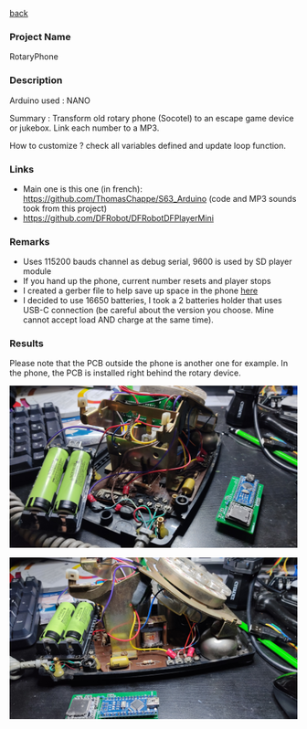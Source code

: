 [back](../README.md)

### Project Name
RotaryPhone

### Description

Arduino used : NANO

Summary : Transform old rotary phone (Socotel) to an escape game device or jukebox.
Link each number to a MP3.

How to customize ? check all variables defined and update loop function.

### Links

- Main one is this one (in french): https://github.com/ThomasChappe/S63_Arduino (code and MP3 sounds took from this project)
- https://github.com/DFRobot/DFRobotDFPlayerMini


### Remarks

- Uses 115200 bauds channel as debug serial, 9600 is used by SD player module
- If you hand up the phone, current number resets and player stops
- I created a gerber file to help save up space in the phone [here](other/RotaryPhone_PCB_v1.zip)
- I decided to use 16650 batteries, I took a 2 batteries holder that uses USB-C connection (be careful about the version you choose. Mine cannot accept load AND charge at the same time).


### Results

Please note that the PCB outside the phone is another one for example. 
In the phone, the PCB is installed right behind the rotary device.

![back](other/phoneBack.jpg "Phone back")

![side](other/phoneSide.jpg "Phone side")